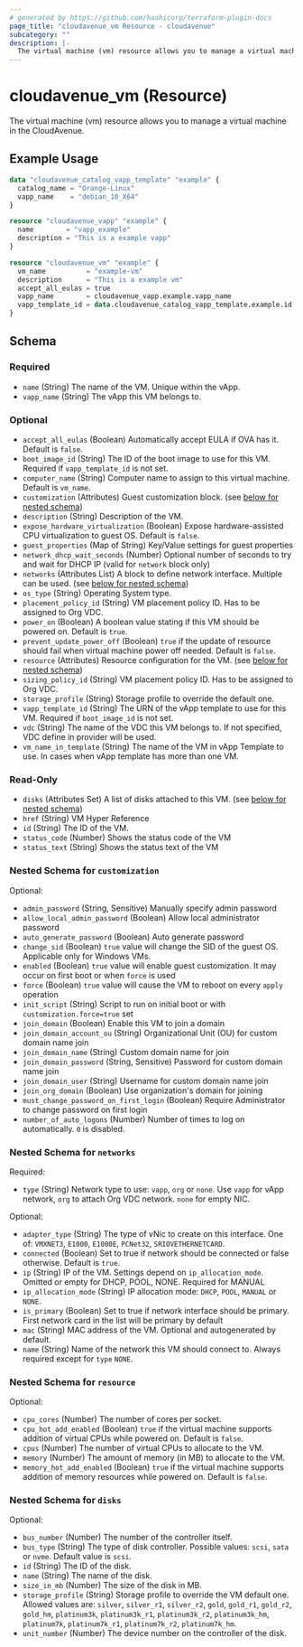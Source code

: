 ```yaml
---
# generated by https://github.com/hashicorp/terraform-plugin-docs
page_title: "cloudavenue_vm Resource - cloudavenue"
subcategory: ""
description: |-
  The virtual machine (vm) resource allows you to manage a virtual machine in the CloudAvenue.
---
```


# cloudavenue_vm (Resource)

The virtual machine (vm) resource allows you to manage a virtual machine in the CloudAvenue.

## Example Usage

```terraform
data "cloudavenue_catalog_vapp_template" "example" {
  catalog_name = "Orange-Linux"
  vapp_name    = "debian_10_X64"
}

resource "cloudavenue_vapp" "example" {
  name        = "vapp_example"
  description = "This is a example vapp"
}

resource "cloudavenue_vm" "example" {
  vm_name          = "example-vm"
  description      = "This is a example vm"
  accept_all_eulas = true
  vapp_name        = cloudavenue_vapp.example.vapp_name
  vapp_template_id = data.cloudavenue_catalog_vapp_template.example.id
}
```

<!-- schema generated by tfplugindocs -->
## Schema

### Required

- `name` (String) The name of the VM. Unique within the vApp.
- `vapp_name` (String) The vApp this VM belongs to.

### Optional

- `accept_all_eulas` (Boolean) Automatically accept EULA if OVA has it. Default is `false`.
- `boot_image_id` (String) The ID of the boot image to use for this VM. Required if `vapp_template_id` is not set.
- `computer_name` (String) Computer name to assign to this virtual machine. Default is `vm_name`.
- `customization` (Attributes) Guest customization block. (see [below for nested schema](#nestedatt--customization))
- `description` (String) Description of the VM.
- `expose_hardware_virtualization` (Boolean) Expose hardware-assisted CPU virtualization to guest OS. Default is `false`.
- `guest_properties` (Map of String) Key/Value settings for guest properties
- `network_dhcp_wait_seconds` (Number) Optional number of seconds to try and wait for DHCP IP (valid for `network` block only)
- `networks` (Attributes List) A block to define network interface. Multiple can be used. (see [below for nested schema](#nestedatt--networks))
- `os_type` (String) Operating System type.
- `placement_policy_id` (String) VM placement policy ID. Has to be assigned to Org VDC.
- `power_on` (Boolean) A boolean value stating if this VM should be powered on. Default is `true`.
- `prevent_update_power_off` (Boolean) `true` if the update of resource should fail when virtual machine power off needed. Default is `false`.
- `resource` (Attributes) Resource configuration for the VM. (see [below for nested schema](#nestedatt--resource))
- `sizing_policy_id` (String) VM placement policy ID. Has to be assigned to Org VDC.
- `storage_profile` (String) Storage profile to override the default one.
- `vapp_template_id` (String) The URN of the vApp template to use for this VM. Required if `boot_image_id` is not set.
- `vdc` (String) The name of the VDC this VM belongs to. If not specified, VDC define in provider will be used.
- `vm_name_in_template` (String) The name of the VM in vApp Template to use. In cases when vApp template has more than one VM.

### Read-Only

- `disks` (Attributes Set) A list of disks attached to this VM. (see [below for nested schema](#nestedatt--disks))
- `href` (String) VM Hyper Reference
- `id` (String) The ID of the VM.
- `status_code` (Number) Shows the status code of the VM
- `status_text` (String) Shows the status text of the VM

<a id="nestedatt--customization"></a>
### Nested Schema for `customization`

Optional:

- `admin_password` (String, Sensitive) Manually specify admin password
- `allow_local_admin_password` (Boolean) Allow local administrator password
- `auto_generate_password` (Boolean) Auto generate password
- `change_sid` (Boolean) `true` value will change the SID of the guest OS. Applicable only for Windows VMs.
- `enabled` (Boolean) `true` value will enable guest customization. It may occur on first boot or when `force` is used
- `force` (Boolean) `true` value will cause the VM to reboot on every `apply` operation
- `init_script` (String) Script to run on initial boot or with `customization.force=true` set
- `join_domain` (Boolean) Enable this VM to join a domain
- `join_domain_account_ou` (String) Organizational Unit (OU) for custom domain name join
- `join_domain_name` (String) Custom domain name for join
- `join_domain_password` (String, Sensitive) Password for custom domain name join
- `join_domain_user` (String) Username for custom domain name join
- `join_org_domain` (Boolean) Use organization's domain for joining
- `must_change_password_on_first_login` (Boolean) Require Administrator to change password on first login
- `number_of_auto_logons` (Number) Number of times to log on automatically. `0` is disabled.


<a id="nestedatt--networks"></a>
### Nested Schema for `networks`

Required:

- `type` (String) Network type to use: `vapp`, `org` or `none`. Use `vapp` for vApp network, `org` to attach Org VDC network. `none` for empty NIC.

Optional:

- `adapter_type` (String) The type of vNic to create on this interface. One of: `VMXNET3`, `E1000`, `E1000E`, `PCNet32`, `SRIOVETHERNETCARD`.
- `connected` (Boolean) Set to true if network should be connected or false otherwise. Default is `true`.
- `ip` (String) IP of the VM. Settings depend on `ip_allocation_mode`. Omitted or empty for DHCP, POOL, NONE. Required for MANUAL
- `ip_allocation_mode` (String) IP allocation mode: `DHCP`, `POOL`, `MANUAL` or `NONE`.
- `is_primary` (Boolean) Set to true if network interface should be primary. First network card in the list will be primary by default
- `mac` (String) MAC address of the VM. Optional and autogenerated by default.
- `name` (String) Name of the network this VM should connect to. Always required except for `type` `NONE`.


<a id="nestedatt--resource"></a>
### Nested Schema for `resource`

Optional:

- `cpu_cores` (Number) The number of cores per socket.
- `cpu_hot_add_enabled` (Boolean) `true` if the virtual machine supports addition of virtual CPUs while powered on. Default is `false`.
- `cpus` (Number) The number of virtual CPUs to allocate to the VM.
- `memory` (Number) The amount of memory (in MB) to allocate to the VM.
- `memory_hot_add_enabled` (Boolean) `true` if the virtual machine supports addition of memory resources while powered on. Default is `false`.


<a id="nestedatt--disks"></a>
### Nested Schema for `disks`

Optional:

- `bus_number` (Number) The number of the controller itself.
- `bus_type` (String) The type of disk controller. Possible values: `scsi`, `sata` or `nvme`. Default value is `scsi`.
- `id` (String) The ID of the disk.
- `name` (String) The name of the disk.
- `size_in_mb` (Number) The size of the disk in MB.
- `storage_profile` (String) Storage profile to override the VM default one. Allowed values are: `silver`, `silver_r1`, `silver_r2`, `gold`, `gold_r1`, `gold_r2`, `gold_hm`, `platinum3k`, `platinum3k_r1`, `platinum3k_r2`, `platinum3k_hm`, `platinum7k`, `platinum7k_r1`, `platinum7k_r2`, `platinum7k_hm`.
- `unit_number` (Number) The device number on the controller of the disk.


